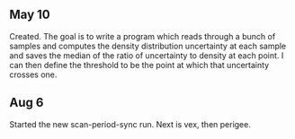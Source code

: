 ## May 10

Created. The goal is to write a program which reads through a bunch of samples and computes the density distribution uncertainty at each sample and saves the median of the ratio of uncertainty to density at each point. I can then define the threshold to be the point at which that uncertainty crosses one.

## Aug 6

Started the new scan-period-sync run. Next is vex, then perigee.